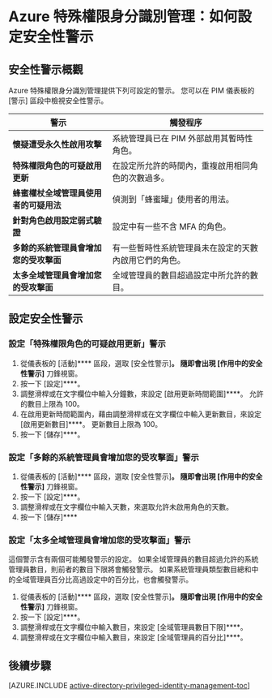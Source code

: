 <properties
   pageTitle="Azure 特殊權限身分識別管理：如何設定安全性警示"
   description="了解如何為 Azure 特殊權限身分識別管理擴充功能設定安全性警示。"
   services="active-directory"
   documentationCenter=""
   authors="IHenkel"
   manager="stevenpo"
   editor=""/>

<tags
   ms.service="na"
   ms.devlang="na"
   ms.topic="article"
   ms.tgt_pltfrm="na"
   ms.workload="identity"
   ms.date="09/21/2015"
   ms.author="inhenk"/>


# Azure 特殊權限身分識別管理：如何設定安全性警示

## 安全性警示概觀

Azure 特殊權限身分識別管理提供下列可設定的警示。 您可以在 PIM 儀表板的 [警示] 區段中檢視安全性警示。

| 警示| 觸發程序|
| ------------- | ------------- |
| **懷疑遭受永久性啟用攻擊**| 系統管理員已在 PIM 外部啟用其暫時性角色。|
| **特殊權限角色的可疑啟用更新**| 在設定所允許的時間內，重複啟用相同角色的次數過多。|
| **蜂蜜權杖全域管理員使用者的可疑用法**| 偵測到「蜂蜜罐」使用者的用法。|
| **針對角色啟用設定弱式驗證**| 設定中有一些不含 MFA 的角色。|
| **多餘的系統管理員會增加您的受攻擊面**| 有一些暫時性系統管理員未在設定的天數內啟用它們的角色。|
| **太多全域管理員會增加您的受攻擊面**| 全域管理員的數目超過設定中所允許的數目。|

## 設定安全性警示

### 設定「特殊權限角色的可疑啟用更新」警示

1. 從儀表板的 [活動]**** 區段，選取 [安全性警示]****。 隨即會出現 [作用中的安全性警示]**** 刀鋒視窗。
2. 按一下 [設定]****。
3. 調整滑桿或在文字欄位中輸入分鐘數，來設定 [啟用更新時間範圍]****。 允許的數目上限為 100。
4. 在啟用更新時間範圍內，藉由調整滑桿或在文字欄位中輸入更新數目，來設定 [啟用更新數目]****。 更新數目上限為 100。
5. 按一下 [儲存]****。

### 設定「多餘的系統管理員會增加您的受攻擊面」警示

1. 從儀表板的 [活動]**** 區段，選取 [安全性警示]****。 隨即會出現 [作用中的安全性警示]**** 刀鋒視窗。
2. 按一下 [設定]****。
3. 調整滑桿或在文字欄位中輸入天數，來選取允許未啟用角色的天數。
4. 按一下 [儲存]****

### 設定「太多全域管理員會增加您的受攻擊面」警示

這個警示含有兩個可能觸發警示的設定。 如果全域管理員的數目超過允許的系統管理員數目，則前者的數目下限將會觸發警示。 如果系統管理員類型數目總和中的全域管理員百分比高過設定中的百分比，也會觸發警示。

1. 從儀表板的 [活動]**** 區段，選取 [安全性警示]****。 隨即會出現 [作用中的安全性警示]**** 刀鋒視窗。
2. 按一下 [設定]****。
3. 調整滑桿或在文字欄位中輸入數目，來設定 [全域管理員數目下限]****。
4. 調整滑桿或在文字欄位中輸入數目，來設定 [全域管理員的百分比]****。


## 後續步驟

[AZURE.INCLUDE [active-directory-privileged-identity-management-toc](../../includes/active-directory-privileged-identity-management-toc.md)]






